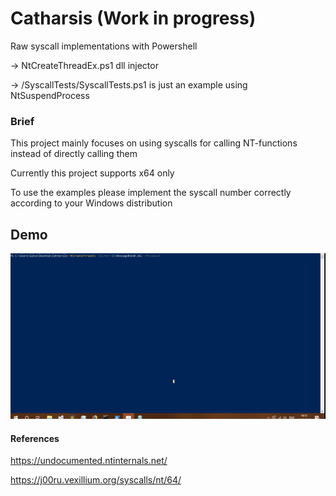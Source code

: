 # Catharsis (Work in progress)
Raw syscall implementations with Powershell

-> NtCreateThreadEx.ps1 dll injector 

-> /SyscallTests/SyscallTests.ps1 is just an example using NtSuspendProcess 




### Brief 
This project mainly focuses on using syscalls for calling NT-functions instead of directly calling them 

Currently this project supports x64 only 

To use the examples please implement the syscall number correctly according to your Windows distribution


## Demo 

![](SyscallTest/dllinj.gif)


#### References


https://undocumented.ntinternals.net/

https://j00ru.vexillium.org/syscalls/nt/64/




